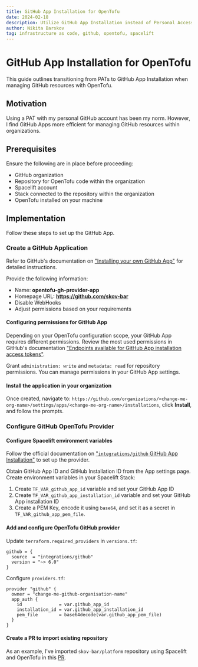 ```yaml
---
title: GitHub App Installation for OpenTofu
date: 2024-02-18
description: Utilize GitHub App Installation instead of Personal Access Tokens (PATs)
author: Nikita Barskov
tag: infrastructure as code, github, opentofu, spacelift
---
```


# GitHub App Installation for OpenTofu

This guide outlines transitioning from PATs to GitHub App Installation when
managing GitHub resources with OpenTofu.

## Motivation

Using a PAT with my personal GitHub account has been my norm. However, I find
GitHub Apps more efficient for managing GitHub resources within organizations.

## Prerequisites

Ensure the following are in place before proceeding:

-   GitHub organization
-   Repository for OpenTofu code within the organization
-   Spacelift account
-   Stack connected to the repository within the organization
-   OpenTofu installed on your machine

## Implementation

Follow these steps to set up the GitHub App.

### Create a GitHub Application

Refer to GitHub's documentation on ["Installing your own GitHub App"][gh-docs-install-gh-app]
for detailed instructions.

[gh-docs-install-gh-app]: https://docs.github.com/en/apps/using-github-apps/installing-your-own-github-app

Provide the following information:

-   Name: **opentofu-gh-provider-app**
-   Homepage URL: **https://github.com/skov-bar**
-   Disable WebHooks
-   Adjust permissions based on your requirements

#### Configuring permissions for GitHub App

Depending on your OpenTofu configuration scope, your GitHub App requires
different permissions. Review the most used permissions in GitHub's documentation
["Endpoints available for GitHub App installation access tokens"][gh-docs-gh-app-endpoints].

[gh-docs-gh-app-endpoints]: https://docs.github.com/en/rest/authentication/endpoints-available-for-github-app-installation-access-tokens?apiVersion=2022-11-28

Grant `administration: write` and `metadata: read` for repository permissions.
You can manage permissions in your GitHub App settings.

#### Install the application in your organization

Once created, navigate to:
`https://github.com/organizations/<change-me-org-name>/settings/apps/<change-me-org-name>/installations`,
click **Install**, and follow the prompts.

### Configure GitHub OpenTofu Provider

#### Configure Spacelift environment variables

Follow the official documentation on
["`integrations/github` GitHub App Installation"][tf-docs-gh-app-installation]
to set up the provider.

[tf-docs-gh-app-installation]: https://registry.terraform.io/providers/integrations/github/latest/docs#github-app-installation

Obtain GitHub App ID and GitHub Installation ID from the App settings page.
Create environment variables in your Spacelift Stack:

1. Create `TF_VAR_github_app_id` variable and set your GitHub App ID
2. Create `TF_VAR_github_app_installation_id` variable and set your GitHub App
   installation ID
3. Create a PEM Key, encode it using `base64`, and set it as a secret in
   `TF_VAR_github_app_pem_file`.

#### Add and configure OpenTofu GitHub provider

Update `terraform.required_providers` in `versions.tf`:

```hcl
github = {
  source  = "integrations/github"
  version = "~> 6.0"
}
```

Configure `providers.tf`:

```hcl
provider "github" {
  owner = "change-me-github-organisation-name"
  app_auth {
    id              = var.github_app_id
    installation_id = var.github_app_installation_id
    pem_file        = base64decode(var.github_app_pem_file)
  }
}
```

#### Create a PR to import existing repository

As an example, I've imported `skov-bar/platform` repository using Spacelift and
OpenTofu in this [PR][example-pr].

[example-pr]: https://github.com/skov-bar/platform/pull/1
